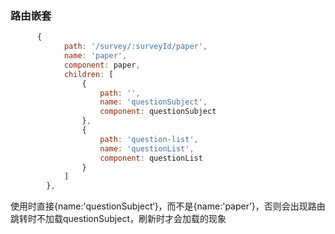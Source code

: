 ### 路由嵌套

```js
      {
            path: '/survey/:surveyId/paper',
            name: 'paper',
            component: paper,
            children: [
                {
                    path: '',
                    name: 'questionSubject',
                    component: questionSubject
                },
                {
                    path: 'question-list',
                    name: 'questionList',
                    component: questionList
                }
            ]
        },
```

使用时直接{name:'questionSubject‘}，而不是{name:'paper’}，否则会出现路由跳转时不加载questionSubject，刷新时才会加载的现象

### 



